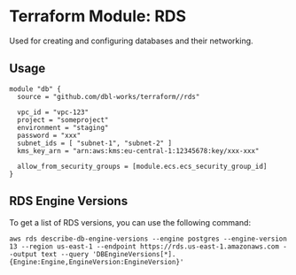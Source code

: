 # Terraform Module: RDS

Used for creating and configuring databases and their networking.


## Usage

```
module "db" {
  source = "github.com/dbl-works/terraform//rds"

  vpc_id = "vpc-123"
  project = "someproject"
  environment = "staging"
  password = "xxx"
  subnet_ids = [ "subnet-1", "subnet-2" ]
  kms_key_arn = "arn:aws:kms:eu-central-1:12345678:key/xxx-xxx"

  allow_from_security_groups = [module.ecs.ecs_security_group_id]
}
```


## RDS Engine Versions

To get a list of RDS versions, you can use the following command:

```shell
aws rds describe-db-engine-versions --engine postgres --engine-version 13 --region us-east-1 --endpoint https://rds.us-east-1.amazonaws.com --output text --query 'DBEngineVersions[*].{Engine:Engine,EngineVersion:EngineVersion}'
```
